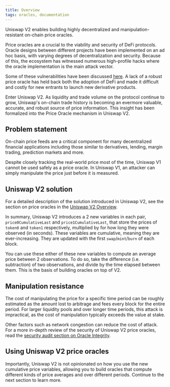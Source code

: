 ```yaml
---
title: Overview
tags: oracles, documentation
---
```


Uniswap V2 enables building highly decentralized and manipulation-resistant on-chain price oracles.

Price oracles are a crucial to the viability and security of DeFi protocols. Oracle designs between different projects have been implemented on an ad hoc basis, with varying degrees of decentralization and security. Because of this, the ecosystem has witnessed numerous high-profile hacks where the oracle implementation is the main attack vector.

Some of these vulnerabilities have been discussed [here](https://samczsun.com/taking-undercollateralized-loans-for-fun-and-for-profit/). A lack of a robust price oracle has held back both the adoption of DeFi and made it difficult and costly for new entrants to launch new derivative products.

Enter Uniswap V2. As liquidity and trade volume on the protocol continue to grow, Uniswap's on-chain trade history is becoming an evermore valuable, accurate, and robust source of price information. This insight has been formalized into the Price Oracle mechanism in Uniswap V2.

## Problem statement

On-chain price feeds are a critical component for many decentralized financial applications including those similar to derivatives, lending, margin trading, prediction markets and more.

Despite closely tracking the real-world price most of the time, Uniswap V1 cannot be used safely as a price oracle. In Uniswap V1, an attacker can simply manipulate the price just before it is measured.

## Uniswap V2 solution

For a detailed description of the solution introduced in Uniswap V2, see the section on price oracles in the [Uniswap V2 Overview](/blog/uniswap-v2/#price-oracles).

In summary, Uniswap V2 introduces a 2 new variables in each pair, `price0CumulativeLast` and `price1CumulativeLast`, that store the prices of `token0` and `token1` respectively, multiplied by for how long they were observed (in seconds). These variables are cumulative, meaning they are ever-increasing. They are updated with the first `swap`/`mint`/`burn` of each block.

You can use these either of these new variables to compute an average price between 2 observations. To do so, take the difference (i.e. subtraction) of two observations, and divide by the time elapsed between them. This is the basis of building oracles on top of V2.

## Manipulation resistance

The cost of manipulating the price for a specific time period can be roughly estimated as the amount lost to arbitrage and fees every block for the entire period. For larger liquidity pools and over longer time periods, this attack is impractical, as the cost of manipulation typically exceeds the value at stake.

Other factors such as network congestion can reduce the cost of attack. For a more in-depth review of the security of Uniswap V2 price oracles, read the [security audit section on Oracle Integrity](https://uniswap.org/audit.html#org87c8b91).

## Using Uniswap V2 price oracles

Importantly, Uniswap V2 is not opinionated on how you use the new cumulative price variables, allowing you to build oracles that compute different kinds of price averages and over different periods. Continue to the next section to learn more.
